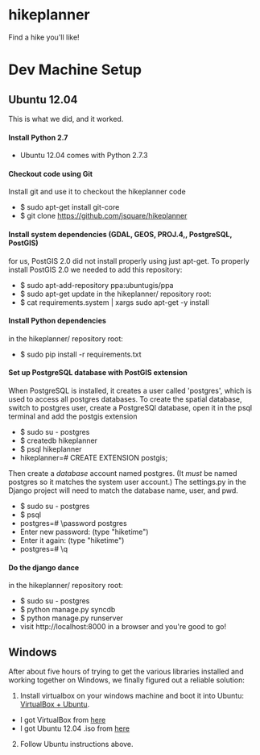 hikeplanner
===========

Find a hike you'll like!


Dev Machine Setup
=================

Ubuntu 12.04
------------
This is what we did, and it worked.

#### Install Python 2.7

- Ubuntu 12.04 comes with Python 2.7.3

#### Checkout code using Git

Install git and use it to checkout the hikeplanner code

- $ sudo apt-get install git-core
- $ git clone https://github.com/jsquare/hikeplanner

#### Install system dependencies (GDAL, GEOS, PROJ.4,, PostgreSQL, PostGIS)
for us, PostGIS 2.0 did not install properly using just apt-get. To properly install PostGIS 2.0 we needed to add this repository:
- $ sudo apt-add-repository ppa:ubuntugis/ppa
- $ sudo apt-get update
in the hikeplanner/ repository root:
- $ cat requirements.system | xargs sudo apt-get -y install

#### Install Python dependencies
in the hikeplanner/ repository root:
- $ sudo pip install -r requirements.txt

#### Set up PostgreSQL database with PostGIS extension
 
When PostgreSQL is installed, it creates a user called 'postgres', which is used to access all postgres databases. To create the spatial database, switch to postgres user, create a PostgreSQl database, open it in the psql terminal and add the postgis extension

- $ sudo su - postgres
- $ createdb hikeplanner
- $ psql hikeplanner
- hikeplanner=# CREATE EXTENSION postgis;

Then create a *database* account named postgres. (It *must* be named postgres so it matches the system user account.) The settings.py in the Django project will need to match the database name, user, and pwd.

- $ sudo su - postgres
- $ psql
- postgres=# \password postgres
- Enter new password: (type "hiketime")
- Enter it again: (type "hiketime")
- postgres=# \q

#### Do the django dance
in the hikeplanner/ repository root:
- $ sudo su - postgres
- $ python manage.py syncdb
- $ python manage.py runserver
- visit http://localhost:8000 in a browser and you're good to go!

Windows
-------
After about five hours of trying to get the various libraries installed and working together on Windows, we finally figured out a reliable solution:

1. Install virtualbox on your windows machine and boot it into Ubuntu: [VirtualBox + Ubuntu](http://www.psychocats.net/ubuntu/virtualbox). 
- I got VirtualBox from [here](http://www.oracle.com/technetwork/server-storage/virtualbox/downloads/index.html#vbox)
- I got Ubuntu 12.04 .iso from [here](http://www.ubuntu.com/download/desktop)

2. Follow Ubuntu instructions above. 
